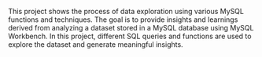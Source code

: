 This project shows the process of data exploration using various MySQL functions and techniques. The goal is to provide insights and learnings derived from analyzing a dataset stored in a MySQL database using MySQL Workbench. In this project, different SQL queries and functions are used to explore the dataset and generate meaningful insights.
